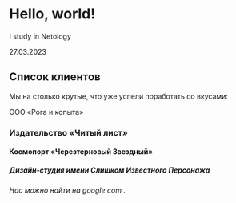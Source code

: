 # Hello, world!

I study in Netology

27.03.2023
## Список клиентов
Мы на столько крутые, что уже успели поработать со вкусами:

ООО «Рога и копыта»
### Издательство «Читый лист»
#### Космопорт «Черезтерновый Звездный»
##### Дизайн-студия имени Слишком Известного Персонажа
###### Нас можно найти на google.com .